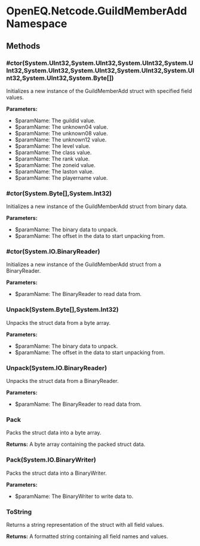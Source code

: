 ﻿# OpenEQ.Netcode.GuildMemberAdd Namespace

## Methods

### #ctor(System.UInt32,System.UInt32,System.UInt32,System.UInt32,System.UInt32,System.UInt32,System.UInt32,System.UInt32,System.UInt32,System.Byte[])

Initializes a new instance of the GuildMemberAdd struct with specified field values.

**Parameters:**

- $paramName: The guildid value.
- $paramName: The unknown04 value.
- $paramName: The unknown08 value.
- $paramName: The unknown12 value.
- $paramName: The level value.
- $paramName: The class value.
- $paramName: The rank value.
- $paramName: The zoneid value.
- $paramName: The laston value.
- $paramName: The playername value.

### #ctor(System.Byte[],System.Int32)

Initializes a new instance of the GuildMemberAdd struct from binary data.

**Parameters:**

- $paramName: The binary data to unpack.
- $paramName: The offset in the data to start unpacking from.

### #ctor(System.IO.BinaryReader)

Initializes a new instance of the GuildMemberAdd struct from a BinaryReader.

**Parameters:**

- $paramName: The BinaryReader to read data from.

### Unpack(System.Byte[],System.Int32)

Unpacks the struct data from a byte array.

**Parameters:**

- $paramName: The binary data to unpack.
- $paramName: The offset in the data to start unpacking from.

### Unpack(System.IO.BinaryReader)

Unpacks the struct data from a BinaryReader.

**Parameters:**

- $paramName: The BinaryReader to read data from.

### Pack

Packs the struct data into a byte array.

**Returns:** A byte array containing the packed struct data.

### Pack(System.IO.BinaryWriter)

Packs the struct data into a BinaryWriter.

**Parameters:**

- $paramName: The BinaryWriter to write data to.

### ToString

Returns a string representation of the struct with all field values.

**Returns:** A formatted string containing all field names and values.


